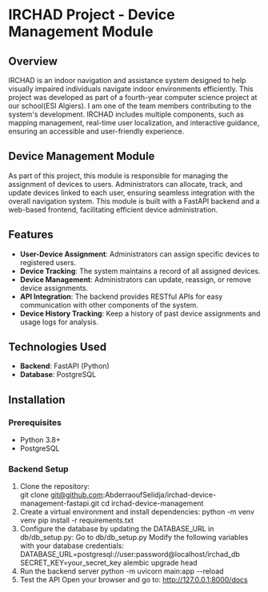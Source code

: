 # IRCHAD Project - Device Management Module  

## Overview  
IRCHAD is an indoor navigation and assistance system designed to help visually impaired individuals navigate indoor environments efficiently. This project was developed as part of a fourth-year computer science project at our school(ESI Algiers). I am one of the team members contributing to the system's development. IRCHAD includes multiple components, such as mapping management, real-time user localization, and interactive guidance, ensuring an accessible and user-friendly experience.  

## Device Management Module  
As part of this project, this module is responsible for managing the assignment of devices to users. Administrators can allocate, track, and update devices linked to each user, ensuring seamless integration with the overall navigation system. This module is built with a FastAPI backend and a web-based frontend, facilitating efficient device administration.  

## Features  
- **User-Device Assignment**: Administrators can assign specific devices to registered users.  
- **Device Tracking**: The system maintains a record of all assigned devices.  
- **Device Management**: Administrators can update, reassign, or remove device assignments.  
- **API Integration**: The backend provides RESTful APIs for easy communication with other components of the system.  
- **Device History Tracking**: Keep a history of past device assignments and usage logs for analysis.

## Technologies Used  
- **Backend**: FastAPI (Python)  
- **Database**: PostgreSQL  

## Installation  

### Prerequisites  
- Python 3.8+  
- PostgreSQL  
### Backend Setup  
1. Clone the repository:  
   git clone git@github.com:AbderraoufSelidja/irchad-device-management-fastapi.git
   cd irchad-device-management
2. Create a virtual environment and install dependencies:
   python -m venv venv
   pip install -r requirements.txt
3. Configure the database by updating the DATABASE_URL in db/db_setup.py:
  Go to db/db_setup.py
  Modify the following variables with your database credentials:
    DATABASE_URL=postgresql://user:password@localhost/irchad_db
    SECRET_KEY=your_secret_key
    alembic upgrade head
4. Run the backend server
  python -m uvicorn main:app --reload
5. Test the API
  Open your browser and go to: http://127.0.0.1:8000/docs
